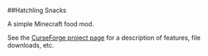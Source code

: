 ##Hatchling Snacks

A simple Minecraft food mod.

See the [CurseForge project page](https://www.curseforge.com/minecraft/mc-mods/hatchling-snacks) for a description of features, file downloads, etc.

